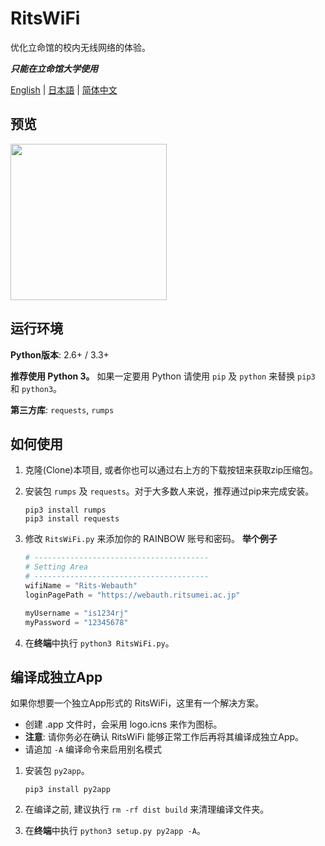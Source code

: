 # RitsWiFi
优化立命馆的校内无线网络的体验。

***只能在立命馆大学使用***

[English](https://github.com/fang2hou/RitsWifi) | [日本語](https://github.com/fang2hou/RitsWifi/blob/master/extra/Readme.ja-JP.md) | [简体中文](https://github.com/fang2hou/RitsWifi/blob/master/extra/Readme.zh-CN.md)

## 预览
<img src="https://cdn.rawgit.com/fang2hou/RitsWiFi/master/extra/example.png" width="250px"/>

## 运行环境
**Python版本**: 2.6+ / 3.3+

**推荐使用 Python 3。** 如果一定要用 Python 请使用 `pip` 及 `python` 来替换 `pip3` 和 `python3`。

**第三方库**: `requests`, `rumps`

## 如何使用
1. 克隆(Clone)本项目, 或者你也可以通过右上方的下载按钮来获取zip压缩包。
2. 安装包 `rumps` 及 `requests`。对于大多数人来说，推荐通过pip来完成安装。

    ```shell
    pip3 install rumps
    pip3 install requests
    ```

3. 修改 ```RitsWiFi.py``` 来添加你的 RAINBOW 账号和密码。
__举个例子__    
    ```python
    # ---------------------------------------
    # Setting Area
    # ---------------------------------------
    wifiName = "Rits-Webauth"
    loginPagePath = "https://webauth.ritsumei.ac.jp"

    myUsername = "is1234rj"
    myPassword = "12345678"
    ```
4. 在**终端**中执行 ```python3 RitsWiFi.py```。

## 编译成独立App
如果你想要一个独立App形式的 RitsWiFi，这里有一个解决方案。

- 创建 .app 文件时，会采用 logo.icns 来作为图标。
- **注意**: 请你务必在确认 RitsWiFi 能够正常工作后再将其编译成独立App。
- 请追加 ```-A``` 编译命令来启用别名模式

1. 安装包 ```py2app```。

    ```shell
    pip3 install py2app
    ```
2. 在编译之前, 建议执行 `rm -rf dist build` 来清理编译文件夹。
3. 在**终端**中执行 `python3 setup.py py2app -A`。